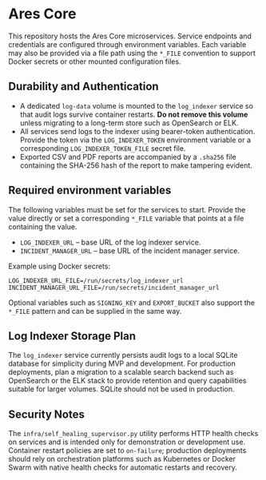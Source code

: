 # Ares Core

This repository hosts the Ares Core microservices. Service endpoints and
credentials are configured through environment variables. Each variable may
also be provided via a file path using the `*_FILE` convention to support
Docker secrets or other mounted configuration files.

## Durability and Authentication

- A dedicated `log-data` volume is mounted to the `log_indexer` service so
  that audit logs survive container restarts. **Do not remove this volume**
  unless migrating to a long-term store such as OpenSearch or ELK.
- All services send logs to the indexer using bearer-token authentication.
  Provide the token via the `LOG_INDEXER_TOKEN` environment variable or a
  corresponding `LOG_INDEXER_TOKEN_FILE` secret file.
- Exported CSV and PDF reports are accompanied by a `.sha256` file containing
  the SHA-256 hash of the report to make tampering evident.

## Required environment variables

The following variables must be set for the services to start. Provide the
value directly or set a corresponding `*_FILE` variable that points at a file
containing the value.

- `LOG_INDEXER_URL` – base URL of the log indexer service.
- `INCIDENT_MANAGER_URL` – base URL of the incident manager service.

Example using Docker secrets:

```
LOG_INDEXER_URL_FILE=/run/secrets/log_indexer_url
INCIDENT_MANAGER_URL_FILE=/run/secrets/incident_manager_url
```

Optional variables such as `SIGNING_KEY` and `EXPORT_BUCKET` also support the
`*_FILE` pattern and can be supplied in the same way.

## Log Indexer Storage Plan

The `log_indexer` service currently persists audit logs to a local SQLite
database for simplicity during MVP and development. For production deployments,
plan a migration to a scalable search backend such as OpenSearch or the ELK
stack to provide retention and query capabilities suitable for larger volumes.
SQLite should not be used in production.

## Security Notes

The `infra/self_healing_supervisor.py` utility performs HTTP health checks on
services and is intended only for demonstration or development use. Container
restart policies are set to `on-failure`; production deployments should rely
on orchestration platforms such as Kubernetes or Docker Swarm with native
health checks for automatic restarts and recovery.
